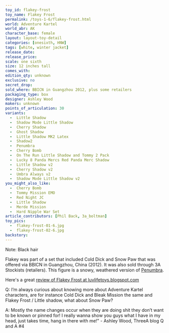```yaml
---
toy_id: flakey-frost
toy_name: Flakey Frost
permalink: /toys-1-6/flakey-frost.html
world: Adventure Kartel
world_abr: AK
character_base: female
layout: layout-toy-detail
categories: [onesixth, HNW]
tags: [white, winter jacket]
release_date: 
release_price: 
scale: one sixth
size: 12 inches tall
comes_with: 
edition_qty: unknown
exclusive: no
secret_drop:
sold_where: BBICN in Guangzhou 2012, plus some retailers
packaging_type: box
designer: Ashley Wood
makers: unknown
points_of_articulation: 30
variants: 
  -  Little Shadow
  -  Shadow Mode Little Shadow
  -  Cherry Shadow
  -  Ghost Shadow
  -  Little Shadow MK2 Latex
  -  Shadow2
  -  Penumbra
  -  Cherry Bomb
  -  On The Run Little Shadow and Tommy 2 Pack
  -  Lucky 8 Panda Mercs Red Panda Merc Shadow
  -  Little Shadow v2
  -  Cherry Shadow v2
  -  Umbra Always v2
  -  Shadow Mode Little Shadow v2 
you_might_also_like:
  -  Cherry Bomb
  -  Tommy Mission EMO
  -  Red Night JC  
  -  Little Shadow
  -  Merde Mission
  -  Hard Nipple War Set
article_contributors: [Phil Back, 3a_boltman]
toy_pics: 
  -  flakey-frost-01-6.jpg
  -  flakey-frost-02-6.jpg
backstory:
---
```

Note: Black hair

Flakey was part of a set that included Cold Dick and Snow Paw that was offered via BBICN in Guangzhou, China (2012). It was also sold through 3A Stockists (retailers). This figure is a snowy, weathered version of <a href="/toys-1-6/penumbra.html">Penumbra</a>.

Here's a great <a href="http://luvlifetoys.blogspot.com/2013/04/threea-ak-hard-nipple-war-flakey-frost.html" target="_blank">review of Flakey Frost at luvlifetoys.blogspot.com</a>


Q: I’m always curious about knowing more about Adventure Kartel characters, are for instance Cold Dick and Bleak Mission the same and Flakey Frost / Little shadow, what about Snow Paw?

A: Mostly the name changes occur when they are doing shit they don’t want to be known or pinned for! I really wanna show you guys what I have in my head, just takes time, hang in there with me!" - Ashley Wood, ThreeA blog Q and A #4